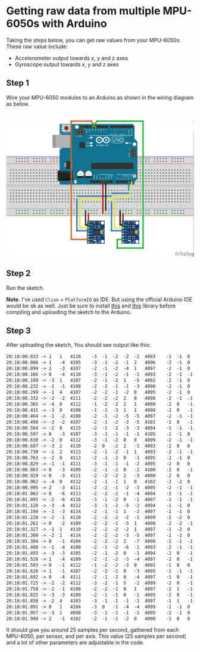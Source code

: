 # Getting raw data from multiple MPU-6050s with Arduino
Taking the steps below, you can get raw values from your MPU-6050s. These raw value include:

- Accelerometer output towards x, y and z axes
- Gyroscope output towards x, y and z axes

## Step 1
Wire your MPU-6050 modules to an Arduino as shown in the wiring diagram as below.
<br><br><br>
![diagram](diagram/mpu6050-raw_bb.jpg)

## Step 2
Run the sketch.

__Note.__ I've used `Clion` + `PlatformIO` as IDE. But using the official Arduino IDE would be ok as well. Just be 
sure to install [this](https://github.com/jrowberg/i2cdevlib/tree/master/Arduino/I2Cdev) and [this](https://github.com/jrowberg/i2cdevlib/tree/master/Arduino/MPU6050) 
library before compiling and uploading the sketch to the Arduino.

## Step 3
After uploading the sketch, You should see output like this:
```
20:18:00.033 -> 1	1	4110	-3	-1	-2	-2	-2	4093	-1	-1	0	
20:18:00.066 -> 1	-4	4105	-3	-1	-2	-1	2	4096	-2	-1	0	
20:18:00.099 -> 1	-3	4107	-2	-1	-2	-4	1	4097	-2	-1	0	
20:18:00.166 -> 0	-4	4110	-3	-1	-2	-1	-1	4093	-2	-1	-1	
20:18:00.199 -> -3	1	4107	-2	-1	-2	1	-5	4092	-2	-1	0	
20:18:00.232 -> -1	-1	4108	-2	-2	-1	-1	-3	4098	-2	-1	0	
20:18:00.299 -> -1	4	4107	-2	-2	-1	-2	0	4095	-2	-1	0	
20:18:00.332 -> -2	-2	4111	-2	-2	-2	2	0	4098	-2	-1	-1	
20:18:00.365 -> -4	0	4112	-1	-2	-2	2	1	4099	-2	0	-1	
20:18:00.431 -> -3	0	4108	-1	-2	-3	1	1	4098	-2	0	-1	
20:18:00.464 -> -1	-2	4108	-2	-1	-2	-5	-5	4097	-2	-1	-1	
20:18:00.498 -> -3	-2	4107	-2	-1	-2	-3	-5	4101	-1	0	-1	
20:18:00.564 -> -2	0	4115	-2	-1	-2	-3	-3	4094	-1	-1	-1	
20:18:00.597 -> 0	-3	4107	-3	-1	-1	-1	-1	4105	-1	-1	0	
20:18:00.630 -> -2	0	4112	-3	-1	-2	0	0	4099	-2	-1	-1	
20:18:00.697 -> -3	2	4118	-2	0	-2	2	-1	4093	-2	0	0	
20:18:00.730 -> -1	2	4113	-2	-1	-2	-1	1	4093	-2	-1	-1	
20:18:00.763 -> -2	0	4113	-2	-1	-2	0	-1	4095	-2	-1	0	
20:18:00.829 -> -1	-1	4111	-3	-1	-1	-1	-2	4095	-2	0	0	
20:18:00.863 -> 0	-3	4109	-2	-1	-2	0	-2	4100	-2	0	-1	
20:18:00.929 -> 0	-3	4111	-2	-2	-2	2	-3	4098	-2	0	0	
20:18:00.962 -> -4	0	4112	-2	-1	-1	1	0	4102	-2	-2	0	
20:18:00.995 -> 2	-3	4111	-2	-2	-1	-2	-3	4095	-2	-1	-1
20:18:01.062 -> 0	-6	4113	-2	-2	-2	-1	-4	4094	-2	-1	-1	
20:18:01.095 -> -2	-6	4116	-3	-1	-2	0	-1	4097	-1	-1	-1	
20:18:01.128 -> -3	-4	4112	-3	-1	-2	-5	-2	4094	-1	-1	0	
20:18:01.194 -> -1	-3	4114	-2	-1	-1	1	-2	4097	-1	-1	0	
20:18:01.228 -> -2	-1	4110	-2	-2	-2	-2	-1	4099	-2	-2	0	
20:18:01.261 -> 0	-2	4109	-2	-2	-1	-5	1	4098	-2	-2	-1	
20:18:01.327 -> -1	1	4110	-2	-2	-2	-2	1	4097	-1	-2	0	
20:18:01.360 -> -2	1	4114	-2	-2	-2	-3	-5	4097	-1	-1	0	
20:18:01.394 -> 0	-1	4104	-2	-2	-2	2	-7	4098	-2	-1	-1	
20:18:01.460 -> -1	-4	4100	-2	-1	-2	-6	-1	4093	-2	-1	-1	
20:18:01.493 -> -3	-3	4105	-2	-1	-2	0	-1	4094	-2	0	-1	
20:18:01.526 -> 1	-4	4109	-2	-1	-2	-3	-4	4097	-2	0	-1	
20:18:01.593 -> 0	-1	4112	-1	-2	-2	-3	0	4091	-1	0	0	
20:18:01.626 -> 1	-1	4107	-2	-2	-1	0	-3	4095	-1	-1	-1	
20:18:01.692 -> 0	-4	4111	-2	-1	-2	0	-4	4097	-1	0	-1	
20:18:01.725 -> -2	-2	4112	-3	-2	-1	5	-2	4099	-2	0	-1	
20:18:01.758 -> -2	-1	4108	-2	-2	-1	0	1	4097	-2	1	-1	
20:18:01.825 -> -3	-3	4109	-2	-1	-1	0	-1	4095	-2	0	-1	
20:18:01.858 -> -2	4	4103	-3	-1	-1	-1	-2	4097	-1	1	-1	
20:18:01.891 -> 0	1	4104	-3	0	-1	-4	-4	4099	-1	-1	0	
20:18:01.957 -> -3	1	4098	-3	-1	-1	-1	-1	4095	-2	-1	0	
20:18:01.990 -> 2	-1	4102	-2	-1	-1	-2	0	4090	-1	0	0	
```
It should give you around 25 samples per second, gathered from each MPU-6050, per sensor, and per axis. This value 
(25 samples per second) and a lot of other parameters are adjustable in the code.